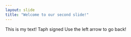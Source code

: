 ```yaml
---
layout: slide
title: "Welcome to our second slide!"
---
```

This is my text! Taph signed
Use the left arrow to go back!
